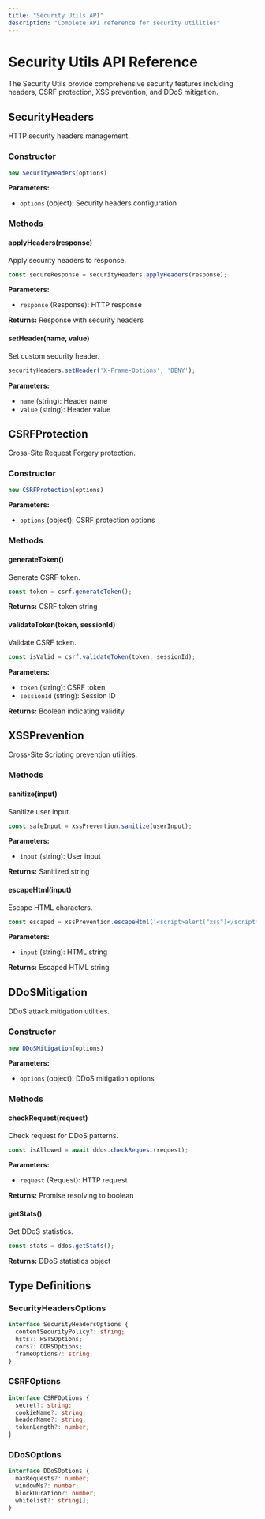 ```yaml
---
title: "Security Utils API"
description: "Complete API reference for security utilities"
---
```


# Security Utils API Reference

The Security Utils provide comprehensive security features including headers, CSRF protection, XSS prevention, and DDoS mitigation.

## SecurityHeaders

HTTP security headers management.

### Constructor

```js
new SecurityHeaders(options)
```

**Parameters:**
- `options` (object): Security headers configuration

### Methods

#### applyHeaders(response)

Apply security headers to response.

```js
const secureResponse = securityHeaders.applyHeaders(response);
```

**Parameters:**
- `response` (Response): HTTP response

**Returns:** Response with security headers

#### setHeader(name, value)

Set custom security header.

```js
securityHeaders.setHeader('X-Frame-Options', 'DENY');
```

**Parameters:**
- `name` (string): Header name
- `value` (string): Header value

## CSRFProtection

Cross-Site Request Forgery protection.

### Constructor

```js
new CSRFProtection(options)
```

**Parameters:**
- `options` (object): CSRF protection options

### Methods

#### generateToken()

Generate CSRF token.

```js
const token = csrf.generateToken();
```

**Returns:** CSRF token string

#### validateToken(token, sessionId)

Validate CSRF token.

```js
const isValid = csrf.validateToken(token, sessionId);
```

**Parameters:**
- `token` (string): CSRF token
- `sessionId` (string): Session ID

**Returns:** Boolean indicating validity

## XSSPrevention

Cross-Site Scripting prevention utilities.

### Methods

#### sanitize(input)

Sanitize user input.

```js
const safeInput = xssPrevention.sanitize(userInput);
```

**Parameters:**
- `input` (string): User input

**Returns:** Sanitized string

#### escapeHtml(input)

Escape HTML characters.

```js
const escaped = xssPrevention.escapeHtml('<script>alert("xss")</script>');
```

**Parameters:**
- `input` (string): HTML string

**Returns:** Escaped HTML string

## DDoSMitigation

DDoS attack mitigation utilities.

### Constructor

```js
new DDoSMitigation(options)
```

**Parameters:**
- `options` (object): DDoS mitigation options

### Methods

#### checkRequest(request)

Check request for DDoS patterns.

```js
const isAllowed = await ddos.checkRequest(request);
```

**Parameters:**
- `request` (Request): HTTP request

**Returns:** Promise resolving to boolean

#### getStats()

Get DDoS statistics.

```js
const stats = ddos.getStats();
```

**Returns:** DDoS statistics object

## Type Definitions

### SecurityHeadersOptions

```typescript
interface SecurityHeadersOptions {
  contentSecurityPolicy?: string;
  hsts?: HSTSOptions;
  cors?: CORSOptions;
  frameOptions?: string;
}
```

### CSRFOptions

```typescript
interface CSRFOptions {
  secret?: string;
  cookieName?: string;
  headerName?: string;
  tokenLength?: number;
}
```

### DDoSOptions

```typescript
interface DDoSOptions {
  maxRequests?: number;
  windowMs?: number;
  blockDuration?: number;
  whitelist?: string[];
}
```